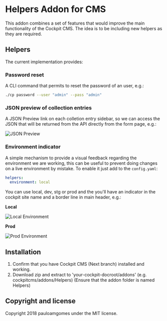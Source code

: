 # Helpers Addon for CMS

This addon combines a set of features that would improve the main functionality of the Cockpit CMS. The idea is to be including new helpers as they are required.

## Helpers

The current implementation provides:

### Password reset

A CLI command that permits to reset the password of an user, e.g.:

```bash
./cp password --user "admin" --pass "admin"
```

### JSON preview of collection entries

A JSON Preview link on each colletion entry sidebar, so we can access the JSON that will be returned from the API directly from the form page, e.g.:

![JSON Preview](https://monosnap.com/image/AirWoZb65N22WNjPkiTyISr4JZxVLZ.png)

### Environment indicator

A simple mechanism to provide a visual feedback regarding the environment we are working, this can be useful to prevent doing changes on a live environment by mistake. To enable it just add to the `config.yaml`:

```yaml
helpers:
  environment: local
```

You can use local, dev, stg or prod and the you'll have an indicator in the cockpit site name and a border line in main header, e.g.:

**Local**

![Local Environment](https://monosnap.com/image/LBEIL3eeI6GaHlTnmkJAB047BDDlxA.png)

**Prod**

![Prod Environment](https://monosnap.com/image/hF6MDznnCQ1ahhAEhGdtsiLrW1dPtj.png)

## Installation

1. Confirm that you have Cockpit CMS (Next branch) installed and working.
2. Download zip and extract to 'your-cockpit-docroot/addons' (e.g. cockpitcms/addons/Helpers)
   (Ensure that the addon folder is named Helpers)

## Copyright and license

Copyright 2018 pauloamgomes under the MIT license.
